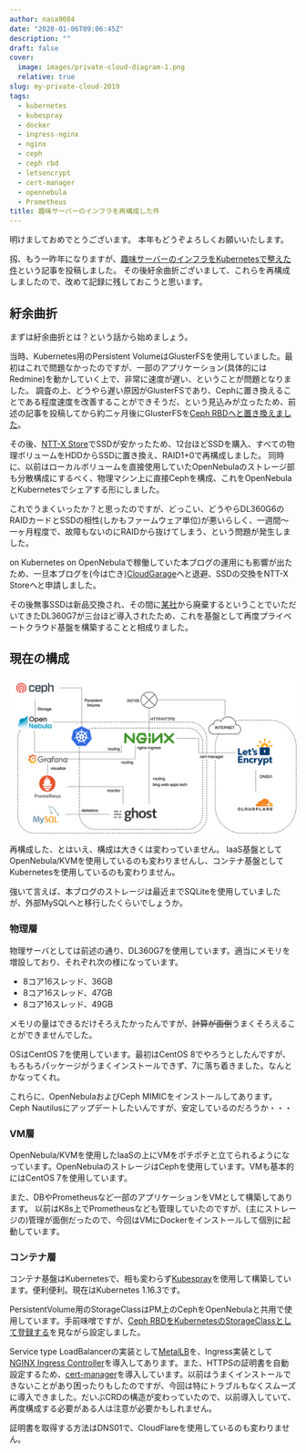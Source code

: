 ```yaml
---
author: nasa9084
date: "2020-01-06T09:06:45Z"
description: ""
draft: false
cover:
  image: images/private-cloud-diagram-1.png
  relative: true
slug: my-private-cloud-2019
tags:
  - kubernetes
  - kubespray
  - docker
  - ingress-nginx
  - nginx
  - ceph
  - ceph rbd
  - letsencrypt
  - cert-manager
  - opennebula
  - Prometheus
title: 趣味サーバーのインフラを再構成した件
---
```



明けましておめでとうございます。
本年もどうぞよろしくお願いいたします。

扨、もう一昨年になりますが、[趣味サーバーのインフラをKubernetesで整えた件](/my-infra-with-k8s/)という記事を投稿しました。
その後紆余曲折ございまして、これらを再構成しましたので、改めて記録に残しておこうと思います。

## 紆余曲折

まずは紆余曲折とは？という話から始めましょう。

当時、Kubernetes用のPersistent VolumeはGlusterFSを使用していました。最初はこれで問題なかったのですが、一部のアプリケーション(具体的にはRedmine)を動かしていく上で、非常に速度が遅い、ということが問題となりました。
調査の上、どうやら遅い原因がGlusterFSであり、Cephに置き換えることである程度速度を改善することができそうだ、という見込みが立ったため、前述の記事を投稿してから約二ヶ月後にGlusterFSを[Ceph RBDへと置き換えました](/ceph-rbd-storageclass/)。

その後、[NTT-X Store](https://nttxstore.jp/)でSSDが安かったため、12台ほどSSDを購入、すべての物理ボリュームをHDDからSSDに置き換え、RAID1+0で再構成しました。
同時に、以前はローカルボリュームを直接使用していたOpenNebulaのストレージ部も分散構成にするべく、物理マシン上に直接Cephを構成、これをOpenNebulaとKubernetesでシェアする形にしました。

これでうまくいったか？と思ったのですが、どっこい、どうやらDL360G6のRAIDカードとSSDの相性(しかもファームウェア単位)が悪いらしく、一週間〜一ヶ月程度で、故障もないのにRAIDから抜けてしまう、という問題が発生しました。

on Kubernetes on OpenNebulaで稼働していた本ブログの運用にも影響が出たため、一旦本ブログを(今は亡き)[CloudGarage](https://cloudgarage.jp/)へと退避、SSDの交換をNTT-X Storeへと申請しました。

その後無事SSDは新品交換され、その間に[某社](https://virtualtech.jp/)から廃棄するということでいただいてきたDL360G7が三台ほど導入されたため、これを基盤として再度プライベートクラウド基盤を構築することと相成りました。

## 現在の構成

![private-cloud-diagram](images/private-cloud-diagram.png)

再構成した、とはいえ、構成は大きくは変わっていません。
IaaS基盤としてOpenNebula/KVMを使用しているのも変わりませんし、コンテナ基盤としてKubernetesを使用しているのも変わりません。

強いて言えば、本ブログのストレージは最近までSQLiteを使用していましたが、外部MySQLへと移行したくらいでしょうか。

### 物理層

物理サーバとしては前述の通り、DL360G7を使用しています。適当にメモリを増設しており、それぞれ次の様になっています。

* 8コア16スレッド、36GB
* 8コア16スレッド、47GB
* 8コア16スレッド、49GB

メモリの量はできるだけそろえたかったんですが、~~計算が面倒~~うまくそろえることができませんでした。

OSはCentOS 7を使用しています。最初はCentOS 8でやろうとしたんですが、もろもろパッケージがうまくインストールできず、7に落ち着きました。なんとかなってくれ。

これらに、OpenNebulaおよびCeph MIMICをインストールしてあります。Ceph Nautilusにアップデートしたいんですが、安定しているのだろうか・・・

### VM層

OpenNebula/KVMを使用したIaaSの上にVMをポチポチと立てられるようになっています。OpenNebulaのストレージはCephを使用しています。VMも基本的にはCentOS 7を使用しています。

また、DBやPrometheusなど一部のアプリケーションをVMとして構築してあります。
以前はK8s上でPrometheusなども管理していたのですが、(主にストレージの)管理が面倒だったので、今回はVMにDockerをインストールして個別に起動しています。

### コンテナ層

コンテナ基盤はKubernetesで、相も変わらず[Kubespray](https://github.com/kubernetes-sigs/kubespray)を使用して構築しています。便利便利。現在はKubernetes 1.16.3です。

PersistentVolume用のStorageClassはPM上のCephをOpenNebulaと共用で使用しています。手前味噌ですが、[Ceph RBDをKubernetesのStorageClassとして登録する](/ceph-rbd-storageclass/)を見ながら設定しました。

Service type LoadBalancerの実装として[MetalLB](https://metallb.universe.tf/)を、Ingress実装として[NGINX Ingress Controller](https://kubernetes.github.io/ingress-nginx/)を導入してあります。また、HTTPSの証明書を自動設定するため、[cert-manager](https://github.com/jetstack/cert-manager)を導入しています。以前はうまくインストールできないことがあり困ったりもしたのですが、今回は特にトラブルもなくスムーズに導入できました。だいぶCRDの構造が変わっていたので、以前導入していて、再度構成する必要がある人は注意が必要かもしれません。

証明書を取得する方法はDNS01で、CloudFlareを使用しているのも変わりません。



